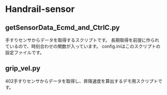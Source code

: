 # Handrail-sensor

<h2>getSensorData_Ecmd_and_CtrlC.py</h2>
手すりセンサからデータを取得するスクリプトです。
長期取得を前提に作られているので、時刻合わせの関数が入っています。
config.iniはこのスクリプトの設定ファイルです。
  
<h2>grip_vel.py</h2>
402手すりセンサからデータを取得し、昇降速度を算出するデモ用スクリプトです。
